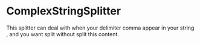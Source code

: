 ComplexStringSplitter
=====================

This splitter can deal with when your delimiter comma  appear in your string , and you want split without split this content.